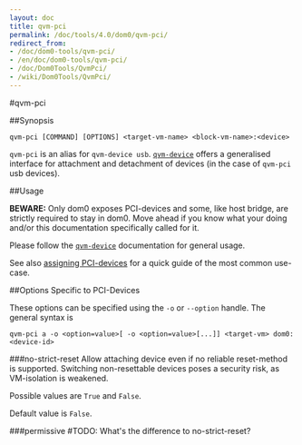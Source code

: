 ```yaml
---
layout: doc
title: qvm-pci
permalink: /doc/tools/4.0/dom0/qvm-pci/
redirect_from:
- /doc/dom0-tools/qvm-pci/
- /en/doc/dom0-tools/qvm-pci/
- /doc/Dom0Tools/QvmPci/
- /wiki/Dom0Tools/QvmPci/
---
```


#qvm-pci

##Synopsis

    qvm-pci [COMMAND] [OPTIONS] <target-vm-name> <block-vm-name>:<device>

`qvm-pci` is an alias for `qvm-device usb`. [`qvm-device`](/doc/tools/4.0/dom0/qvm-device/) offers a generalised interface for attachment and detachment of devices (in the case of `qvm-pci` usb devices).

##Usage

**BEWARE:** Only dom0 exposes PCI-devices and some, like host bridge, are strictly required to stay in dom0.
Move ahead if you know what your doing and/or this documentation specifically called for it.

Please follow the [`qvm-device`](/doc/tools/4.0/dom0/qvm-device/) documentation for general usage.

See also [assigning PCI-devices](/doc/assigning-devices/#r40) for a quick guide of the most common use-case.


##Options Specific to PCI-Devices

These options can be specified using the `-o` or `--option` handle. The general syntax is

    qvm-pci a -o <option=value>[ -o <option=value>[...]] <target-vm> dom0:<device-id>

###no-strict-reset
Allow attaching device even if no reliable reset-method is supported.
Switching non-resettable devices poses a security risk, as VM-isolation is weakened.

Possible values are `True` and `False`.

Default value is `False`.

###permissive
#TODO: What's the difference to no-strict-reset?